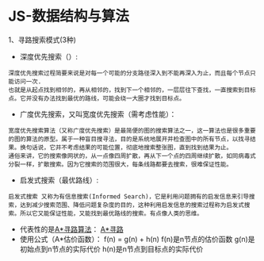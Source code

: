 ﻿# JS-数据结构与算法

1、寻路搜索模式(3种)
* 深度优先搜索（）:
```
深度优先搜索过程简要来说是对每一个可能的分支路径深入到不能再深入为止，而且每个节点只能访问一次.
也就是从起点找到相邻的，再从相邻的，找到下一个相邻的，一层层往下查找，一直搜索到目标点。它并没有办法找到最优的路线，可能会绕一大圈才找到目标点。
```

* 广度优先搜索，又叫宽度优先搜索（需考虑性能）：
```
宽度优先搜索算法（又称广度优先搜索）是最简便的图的搜索算法之一，这一算法也是很多重要的图的算法的原型。属于一种盲目搜寻法，目的是系统地展开并检查图中的所有节点，以找寻结果。换句话说，它并不考虑结果的可能位置，彻底地搜索整张图，直到找到结果为止。
通俗来讲，它的搜索像网状的，从一点像四周扩散，再从下一个点的四周继续扩散，如同病毒式分裂一样，扩散搜索。因为它搜索的范围很大，每条线路都要去搜索，很难保证性能。

```

* 启发式搜索（最优路线）:

```
启发式搜索 又称为有信息搜索(Informed Search)，它是利用问题拥有的启发信息来引导搜索，达到减少搜索范围、降低问题复杂度的目的，这种利用启发信息的搜索过程称为启发式搜索。所以它又能保证性能，又能找到最优路线的搜索。有点像人类的思维。

```
 - 代表性的是[A*寻路算法](http://zouyang1230.com/project/threejs/textGeometry.html)：
[A*寻路](https://github.com/zouyang1230/JS-algorithms/raw/master/images/axl.gif)
 - 使用公式（A*估价函数）：
 		f(n)  =  g(n) + h(n)
  		f(n)是n节点的估价函数
  		g(n)是初始点到n节点的实际代价
  		h(n)是n节点到目标点的实际代价






